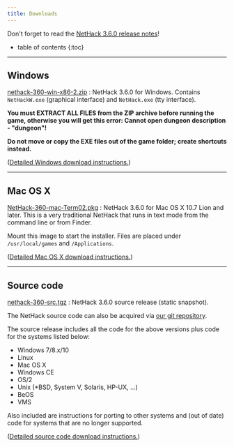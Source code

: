 ```yaml
---
title: Downloads
---
```

Don't forget to read the [NetHack 3.6.0 release notes](release.html)!

* table of contents
{:toc}

---

## Windows

[nethack-360-win-x86-2.zip](https://sourceforge.net/projects/nethack/files/nethack/3.6.0/nethack-360-win-x86-2.zip/download)
: NetHack 3.6.0 for Windows.  Contains `NetHackW.exe` (graphical interface) and `NetHack.exe` (tty interface).

**You must EXTRACT ALL FILES from the ZIP archive before running the game, otherwise you will get this error: Cannot open dungeon description - "dungeon"!**

**Do not move or copy the EXE files out of the game folder; create shortcuts instead.**

([Detailed Windows download instructions.](ports/download-win.html))

---

## Mac OS X

[NetHack-360-mac-Term02.pkg](https://sourceforge.net/projects/nethack/files/nethack/3.6.0/NetHack-360-mac-Term02.pkg/download)
: NetHack 3.6.0 for Mac OS X 10.7 Lion and later.  This is a very traditional NetHack that runs in text mode from the command line or from Finder.

Mount this image to start the installer.  Files are placed under `/usr/local/games` and `/Applications`.

([Detailed Mac OS X download instructions.](ports/download-mac.html))

---

## Source code

[nethack-360-src.tgz](https://sourceforge.net/projects/nethack/files/nethack/3.6.0/nethack-360-src.tgz/download)
: NetHack 3.6.0 source release (static snapshot).

The NetHack source code can also be acquired via [our git repository](#TODO).

The source release includes all the code for the above versions plus code for the systems listed below:

* Windows 7/8.x/10
* Linux
* Mac OS X
* Windows CE
* OS/2
* Unix (\*BSD, System V, Solaris, HP-UX, ...)
* BeOS
* VMS

Also included are instructions for porting to other systems and (out of date) code for systems that are no longer supported.

([Detailed source code download instructions.](download-src.html))
